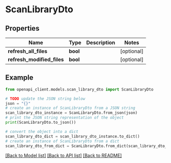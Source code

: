 # ScanLibraryDto


## Properties

Name | Type | Description | Notes
------------ | ------------- | ------------- | -------------
**refresh_all_files** | **bool** |  | [optional] 
**refresh_modified_files** | **bool** |  | [optional] 

## Example

```python
from openapi_client.models.scan_library_dto import ScanLibraryDto

# TODO update the JSON string below
json = "{}"
# create an instance of ScanLibraryDto from a JSON string
scan_library_dto_instance = ScanLibraryDto.from_json(json)
# print the JSON string representation of the object
print(ScanLibraryDto.to_json())

# convert the object into a dict
scan_library_dto_dict = scan_library_dto_instance.to_dict()
# create an instance of ScanLibraryDto from a dict
scan_library_dto_from_dict = ScanLibraryDto.from_dict(scan_library_dto_dict)
```
[[Back to Model list]](../README.md#documentation-for-models) [[Back to API list]](../README.md#documentation-for-api-endpoints) [[Back to README]](../README.md)


